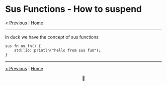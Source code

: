# Sus Functions - How to suspend

[< Previous](015-advanced-go-interop.md) | [Home](README.md)

---

In duck we have the concept of sus functions

```duck
sus fn my_fn() {
    std::io::println("hello from sus fun");
}
```

---

[< Previous](015-advanced-go-interop.md) | [Home](README.md)

<div align="center">🦆</div>
